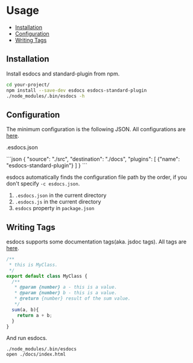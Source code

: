 # Usage
- [Installation](#installation)
- [Configuration](#configuration)
- [Writing Tags](#writing-tags)

## Installation
Install esdocs and standard-plugin from npm.

```sh
cd your-project/
npm install --save-dev esdocs esdocs-standard-plugin
./node_modules/.bin/esdocs -h
```

## Configuration
The minimum configuration is the following JSON. All configurations are [here](./config.html).

<p class="file-path">.esdocs.json</p>
```json
{
  "source": "./src",
  "destination": "./docs",
  "plugins": [
    {"name": "esdocs-standard-plugin"}
  ]
}
```

esdocs automatically finds the configuration file path by the order, if you don't specify `-c esdocs.json`.

1. `.esdocs.json` in the current directory
2. `.esdocs.js` in the current directory
3. `esdocs` property in `package.json`

## Writing Tags
esdocs supports some documentation tags(aka. jsdoc tags). All tags are [here](./tags.html).

```javascript
/**
 * this is MyClass.
 */
export default class MyClass {
  /**
   * @param {number} a - this is a value.
   * @param {number} b - this is a value.
   * @return {number} result of the sum value.
   */
  sum(a, b){
    return a + b;
  }
}
```

And run esdocs.
```
./node_modules/.bin/esdocs
open ./docs/index.html
```

